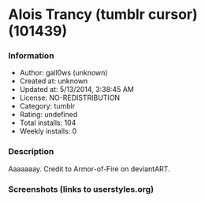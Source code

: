 # Alois Trancy (tumblr cursor) (101439)

### Information
- Author: gall0ws (unknown)
- Created at: unknown
- Updated at: 5/13/2014, 3:38:45 AM
- License: NO-REDISTRIBUTION
- Category: tumblr
- Rating: undefined
- Total installs: 104
- Weekly installs: 0


### Description
Aaaaaaay. Credit to Armor-of-Fire on deviantART.


### Screenshots (links to userstyles.org)



